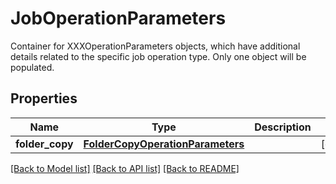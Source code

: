 # JobOperationParameters

Container for XXXOperationParameters objects, which have additional details related to the specific job operation type.  Only one object will be populated.
## Properties
Name | Type | Description | Notes
------------ | ------------- | ------------- | -------------
**folder_copy** | [**FolderCopyOperationParameters**](FolderCopyOperationParameters.md) |  | [optional] 

[[Back to Model list]](../README.md#documentation-for-models) [[Back to API list]](../README.md#documentation-for-api-endpoints) [[Back to README]](../README.md)


